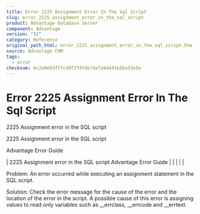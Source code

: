 ```yaml
---
title: Error 2225 Assignment Error In The Sql Script
slug: error_2225_assignment_error_in_the_sql_script
product: Advantage Database Server
component: Advantage
version: "12"
category: Reference
original_path_html: error_2225_assignment_error_in_the_sql_script.htm
source: Advantage CHM
tags:
  - error
checksum: 6c2a0e93f7fcd9f374fde74e7a04441e5ba33e5e
---
```


# Error 2225 Assignment Error In The Sql Script

2225 Assignment error in the SQL script

2225 Assignment error in the SQL script

Advantage Error Guide

| 2225 Assignment error in the SQL script  Advantage Error Guide |  |  |  |  |

Problem: An error occurred while executing an assignment statement in the SQL script.

Solution: Check the error message for the cause of the error and the location of the error in the script. A possible cause of this error is assigning values to read only variables such as \_\_errclass, \_\_errcode and \_\_errtext.
